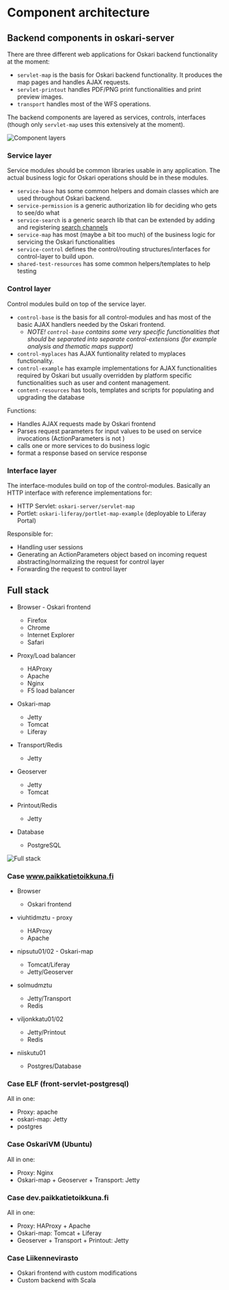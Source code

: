# Component architecture

## Backend components in oskari-server

There are three different web applications for Oskari backend functionality at the moment:

* `servlet-map` is the basis for Oskari backend functionality. It produces the map pages and handles AJAX requests.
* `servlet-printout` handles PDF/PNG print functionalities and print preview images.
* `transport` handles most of the WFS operations.

The backend components are layered as services, controls, interfaces (though only `servlet-map` uses this extensively at the moment).

![Component layers](/images/architecture/components.png)

### Service layer

Service modules should be common libraries usable in any application. The actual business logic for Oskari operations should be in these modules.

* `service-base` has some common helpers and domain classes which are used throughout Oskari backend.
* `service-permission` is a generic authorization lib for deciding who gets to see/do what
* `service-search` is a generic search lib that can be extended by adding and registering [search channels](/documentation/backend/searchchannels)
* `service-map` has most (maybe a bit too much) of the business logic for servicing the Oskari functionalities
* `service-control` defines the control/routing structures/interfaces for control-layer to build upon.
* `shared-test-resources` has some common helpers/templates to help testing

### Control layer

Control modules build on top of the service layer.

* `control-base` is the basis for all control-modules and has most of the basic AJAX handlers needed by the Oskari frontend. 
    * *NOTE! `control-base` contains some very specific functionalities that should be separated into separate control-extensions (for example analysis and thematic maps support)*
* `control-myplaces` has AJAX funtionality related to myplaces functionality.
* `control-example` has example implementations for AJAX functionalities required by Oskari but usually overridden by platform specific functionalities such as user and content management.
* `content-resources` has tools, templates and scripts for populating and upgrading the database

Functions:

* Handles AJAX requests made by Oskari frontend
* Parses request parameters for input values to be used on service invocations (ActionParameters is not )
* calls one or more services to do business logic
* format a response based on service response

### Interface layer

The interface-modules build on top of the control-modules. Basically an HTTP interface with reference implementations for:

* HTTP Servlet: `oskari-server/servlet-map`
* Portlet: `oskari-liferay/portlet-map-example` (deployable to Liferay Portal)

Responsible for:

* Handling user sessions 
* Generating an ActionParameters object based on incoming request abstracting/normalizing the request for control layer
* Forwarding the request to control layer

## Full stack

* Browser - Oskari frontend
    - Firefox
    - Chrome
    - Internet Explorer
    - Safari

* Proxy/Load balancer
    - HAProxy
    - Apache
    - Nginx
    - F5 load balancer

* Oskari-map
    - Jetty
    - Tomcat
    - Liferay

* Transport/Redis
    - Jetty

* Geoserver
    - Jetty
    - Tomcat

* Printout/Redis
    - Jetty

* Database
    - PostgreSQL


![Full stack](/images/architecture/full-stack.png)

### Case www.paikkatietoikkuna.fi

* Browser
    * Oskari frontend

* viuhtidmztu - proxy
    * HAProxy
    * Apache

* nipsutu01/02 - Oskari-map
    * Tomcat/Liferay
    * Jetty/Geoserver

* solmudmztu
    * Jetty/Transport
    * Redis

* viljonkkatu01/02
    * Jetty/Printout
    * Redis

* niiskutu01
    * Postgres/Database

### Case ELF (front-servlet-postgresql)

All in one:

* Proxy: apache
* oskari-map: Jetty
* postgres

### Case OskariVM (Ubuntu)

All in one:

* Proxy: Nginx
* Oskari-map + Geoserver + Transport: Jetty

### Case dev.paikkatietoikkuna.fi

All in one:

* Proxy: HAProxy + Apache
* Oskari-map: Tomcat + Liferay
* Geoserver + Transport + Printout: Jetty

### Case Liikennevirasto

* Oskari frontend with custom modifications
* Custom backend with Scala
